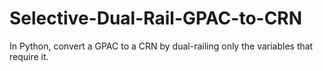 # Selective-Dual-Rail-GPAC-to-CRN
In Python, convert a GPAC to a CRN by dual-railing only the variables that require it.
